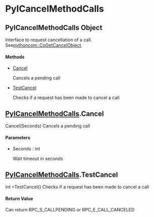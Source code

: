 # PyICancelMethodCalls

## PyICancelMethodCalls Object



Interface to request cancellation of a call\. See[pythoncom::CoGetCancelObject](pythoncom.md#pythoncomcogetcancelobject)\.

#### Methods


  - [Cancel](PyICancelMethodCalls.md#pyicancelmethodcallscancel)

    Cancels a pending call&nbsp;

  - [TestCancel](PyICancelMethodCalls.md#pyicancelmethodcallstestcancel)

    Checks if a request has been made to cancel a call&nbsp;

## [PyICancelMethodCalls](#pyicancelmethodcalls)\.Cancel

Cancel\(Seconds\)
Cancels a pending call

#### Parameters


  - Seconds : int

    Wait timeout in seconds

## [PyICancelMethodCalls](#pyicancelmethodcalls)\.TestCancel



int =TestCancel\(\)
Checks if a request has been made to cancel a call

#### Return Value
Can return RPC\_S\_CALLPENDING or RPC\_E\_CALL\_CANCELED